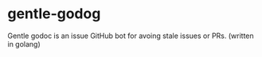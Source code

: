 # gentle-godog
Gentle godoc is an issue GitHub bot for avoing stale issues or PRs. (written in golang)
